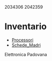 2034306
2042359

# Inventario
- [Processori](./processori.md)
- [Schede_Madri](./schede_madri.md)

Elettronica Padovana
